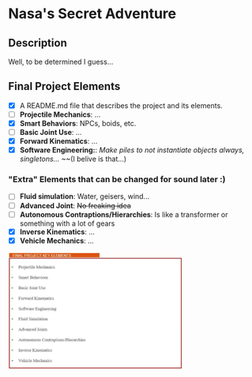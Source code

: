 # Nasa's Secret Adventure

## Description
Well, to be determined I guess...

## Final Project Elements

- [x] A README.md file that describes the project and its elements.
- [ ] **Projectile Mechanics**: ...
- [x] **Smart Behaviors**: NPCs, boids, etc.
- [ ] **Basic Joint Use**: ...
- [x] **Forward Kinematics**: ...
- [x] **Software Engineering:**: *Make piles to not instantiate objects always, singletons...* ~~(I belive is that...)

### "Extra" Elements that can be changed for sound later :)
- [ ] **Fluid simulation**: Water, geisers, wind...
- [ ] **Advanced Joint**: ~~No freaking idea~~
- [ ] **Autonomous Contraptions/Hierarchies**: Is like a transformer or something with a lot of gears
- [x] **Inverse Kinematics**: ...
- [x] **Vehicle Mechanics**: ...

<img src=requirements.jpg width="70%" height="50%">